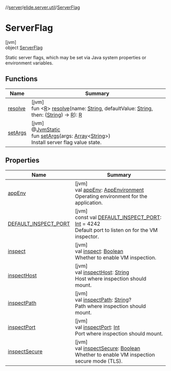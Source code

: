 //[server](../../../index.md)/[elide.server.util](../index.md)/[ServerFlag](index.md)

# ServerFlag

[jvm]\
object [ServerFlag](index.md)

Static server flags, which may be set via Java system properties or environment variables.

## Functions

| Name | Summary |
|---|---|
| [resolve](resolve.md) | [jvm]<br>fun &lt;[R](resolve.md)&gt; [resolve](resolve.md)(name: [String](https://kotlinlang.org/api/latest/jvm/stdlib/kotlin/-string/index.html), defaultValue: [String](https://kotlinlang.org/api/latest/jvm/stdlib/kotlin/-string/index.html), then: ([String](https://kotlinlang.org/api/latest/jvm/stdlib/kotlin/-string/index.html)) -&gt; [R](resolve.md)): [R](resolve.md) |
| [setArgs](set-args.md) | [jvm]<br>@[JvmStatic](https://kotlinlang.org/api/latest/jvm/stdlib/kotlin.jvm/-jvm-static/index.html)<br>fun [setArgs](set-args.md)(args: [Array](https://kotlinlang.org/api/latest/jvm/stdlib/kotlin/-array/index.html)&lt;[String](https://kotlinlang.org/api/latest/jvm/stdlib/kotlin/-string/index.html)&gt;)<br>Install server flag value state. |

## Properties

| Name | Summary |
|---|---|
| [appEnv](app-env.md) | [jvm]<br>val [appEnv](app-env.md): [AppEnvironment](../../../../../packages/base/base/elide/-app-environment/index.md)<br>Operating environment for the application. |
| [DEFAULT_INSPECT_PORT](-d-e-f-a-u-l-t_-i-n-s-p-e-c-t_-p-o-r-t.md) | [jvm]<br>const val [DEFAULT_INSPECT_PORT](-d-e-f-a-u-l-t_-i-n-s-p-e-c-t_-p-o-r-t.md): [Int](https://kotlinlang.org/api/latest/jvm/stdlib/kotlin/-int/index.html) = 4242<br>Default port to listen on for the VM inspector. |
| [inspect](inspect.md) | [jvm]<br>val [inspect](inspect.md): [Boolean](https://kotlinlang.org/api/latest/jvm/stdlib/kotlin/-boolean/index.html)<br>Whether to enable VM inspection. |
| [inspectHost](inspect-host.md) | [jvm]<br>val [inspectHost](inspect-host.md): [String](https://kotlinlang.org/api/latest/jvm/stdlib/kotlin/-string/index.html)<br>Host where inspection should mount. |
| [inspectPath](inspect-path.md) | [jvm]<br>val [inspectPath](inspect-path.md): [String](https://kotlinlang.org/api/latest/jvm/stdlib/kotlin/-string/index.html)?<br>Path where inspection should mount. |
| [inspectPort](inspect-port.md) | [jvm]<br>val [inspectPort](inspect-port.md): [Int](https://kotlinlang.org/api/latest/jvm/stdlib/kotlin/-int/index.html)<br>Port where inspection should mount. |
| [inspectSecure](inspect-secure.md) | [jvm]<br>val [inspectSecure](inspect-secure.md): [Boolean](https://kotlinlang.org/api/latest/jvm/stdlib/kotlin/-boolean/index.html)<br>Whether to enable VM inspection secure mode (TLS). |
